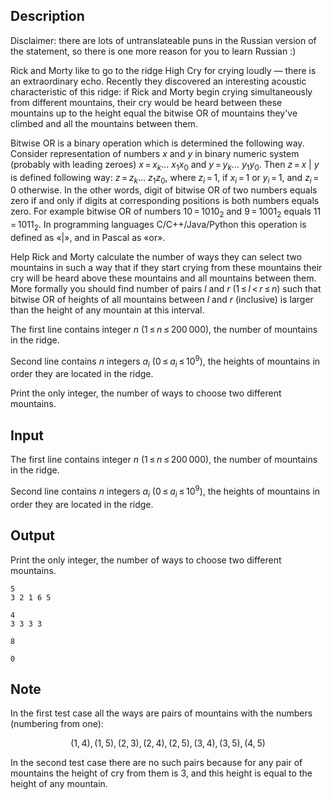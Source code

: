 ## Description

<div><p><span class="tex-font-style-it">Disclaimer: there are lots of untranslateable puns in the Russian version of the statement, so there is one more reason for you to learn Russian :)</span></p><p>Rick and Morty like to go to the ridge High Cry for crying loudly&nbsp;— there is an extraordinary echo. Recently they discovered an interesting acoustic characteristic of this ridge: if Rick and Morty begin crying simultaneously from different mountains, their cry would be heard between these mountains up to the height equal the bitwise OR of mountains they've climbed and all the mountains between them. </p><p>Bitwise OR is a binary operation which is determined the following way. Consider representation of numbers <span class="tex-span"><i>x</i></span> and <span class="tex-span"><i>y</i></span> in binary numeric system (probably with leading zeroes) <span class="tex-span"><i>x</i> = <i>x</i><sub class="lower-index"><i>k</i></sub>... <i>x</i><sub class="lower-index">1</sub><i>x</i><sub class="lower-index">0</sub></span> and <span class="tex-span"><i>y</i> = <i>y</i><sub class="lower-index"><i>k</i></sub>... <i>y</i><sub class="lower-index">1</sub><i>y</i><sub class="lower-index">0</sub></span>. Then <span class="tex-span"><i>z</i> = <i>x</i>&nbsp;|&nbsp;<i>y</i></span> is defined following way: <span class="tex-span"><i>z</i> = <i>z</i><sub class="lower-index"><i>k</i></sub>... <i>z</i><sub class="lower-index">1</sub><i>z</i><sub class="lower-index">0</sub></span>, where <span class="tex-span"><i>z</i><sub class="lower-index"><i>i</i></sub> = 1</span>, if <span class="tex-span"><i>x</i><sub class="lower-index"><i>i</i></sub> = 1</span> or <span class="tex-span"><i>y</i><sub class="lower-index"><i>i</i></sub> = 1</span>, and <span class="tex-span"><i>z</i><sub class="lower-index"><i>i</i></sub> = 0</span> otherwise. In the other words, digit of bitwise OR of two numbers equals zero if and only if digits at corresponding positions is both numbers equals zero. For example bitwise OR of numbers <span class="tex-span">10 = 1010<sub class="lower-index">2</sub></span> and <span class="tex-span">9 = 1001<sub class="lower-index">2</sub></span> equals <span class="tex-span">11 = 1011<sub class="lower-index">2</sub></span>. In programming languages C/C++/Java/Python this operation is defined as «<span class="tex-font-style-tt">|</span>», and in Pascal as «<span class="tex-font-style-tt">or</span>».</p><p>Help Rick and Morty calculate the number of ways they can select two mountains in such a way that if they start crying from these mountains their cry will be heard above these mountains and all mountains between them. More formally you should find number of pairs <span class="tex-span"><i>l</i></span> and <span class="tex-span"><i>r</i></span> (<span class="tex-span">1 ≤ <i>l</i> &lt; <i>r</i> ≤ <i>n</i></span>) such that bitwise OR of heights of all mountains between <span class="tex-span"><i>l</i></span> and <span class="tex-span"><i>r</i></span> (inclusive) is larger than the height of any mountain at this interval.</p></div><div class="input-specification"><p>The first line contains integer <span class="tex-span"><i>n</i></span> (<span class="tex-span">1 ≤ <i>n</i> ≤ 200 000</span>), the number of mountains in the ridge.</p><p>Second line contains <span class="tex-span"><i>n</i></span> integers <span class="tex-span"><i>a</i><sub class="lower-index"><i>i</i></sub></span> (<span class="tex-span">0 ≤ <i>a</i><sub class="lower-index"><i>i</i></sub> ≤ 10<sup class="upper-index">9</sup></span>), the heights of mountains in order they are located in the ridge.</p></div><div class="output-specification"><p>Print the only integer, the number of ways to choose two different mountains.</p></div>

## Input

<p>The first line contains integer <span class="tex-span"><i>n</i></span> (<span class="tex-span">1 ≤ <i>n</i> ≤ 200 000</span>), the number of mountains in the ridge.</p><p>Second line contains <span class="tex-span"><i>n</i></span> integers <span class="tex-span"><i>a</i><sub class="lower-index"><i>i</i></sub></span> (<span class="tex-span">0 ≤ <i>a</i><sub class="lower-index"><i>i</i></sub> ≤ 10<sup class="upper-index">9</sup></span>), the heights of mountains in order they are located in the ridge.</p>

## Output

<p>Print the only integer, the number of ways to choose two different mountains.</p>





```input1
5
3 2 1 6 5

```




```input2
4
3 3 3 3

```




```output1
8

```




```output2
0

```



## Note

<p>In the first test case all the ways are pairs of mountains with the numbers (numbering from one):</p><center class="tex-equation"><span class="tex-span">(1, 4), (1, 5), (2, 3), (2, 4), (2, 5), (3, 4), (3, 5), (4, 5)</span></center><p>In the second test case there are no such pairs because for any pair of mountains the height of cry from them is <span class="tex-span">3</span>, and this height is equal to the height of any mountain.</p>
